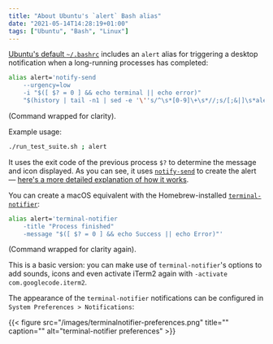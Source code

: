 ```yaml
---
title: "About Ubuntu's `alert` Bash alias"
date: "2021-05-14T14:28:19+01:00"
tags: ["Ubuntu", "Bash", "Linux"]
---
```


[Ubuntu's default `~/.bashrc`][bashrc] includes an `alert` alias for triggering
a desktop notification when a long-running processes has completed:

```bash
alias alert='notify-send
    --urgency=low
    -i "$([ $? = 0 ] && echo terminal || echo error)"
    "$(history | tail -n1 | sed -e '\''s/^\s*[0-9]\+\s*//;s/[;&|]\s*alert$//'\'')"'
```

(Command wrapped for clarity).

Example usage:

```bash
./run_test_suite.sh ; alert
```

It uses the exit code of the previous process `$?` to determine the message and
icon displayed. As you can see, it uses [`notify-send`](notifysend) to create the alert — [here's a more detailed explanation of how it works](explanation).

You can create a macOS equivalent with the Homebrew-installed [`terminal-notifier`][terminalnotifier]:

```bash
alias alert='terminal-notifier
    -title "Process finished"
    -message "$([ $? = 0 ] && echo Success || echo Error)"'
```

(Command wrapped for clarity again).

This is a basic version: you can make use of `terminal-notifier`'s options to
add sounds, icons and even activate iTerm2 again with `-activate com.googlecode.iterm2`.

The appearance of the `terminal-notifier` notifications can be configured in
`System Preferences > Notifications`:

{{< figure src="/images/terminalnotifier-preferences.png" title="" caption="" alt="terminal-notifier preferences" >}}

[bashrc]: https://git.launchpad.net/ubuntu/+source/bash/tree/debian/skel.bashrc#n97
[explanation]: https://saddlebackcss.github.io/tutorials/bash/2016/01/20/how-bash-alert-works
[notifysend]: https://ss64.com/bash/notify-send.html
[terminalnotifier]: https://formulae.brew.sh/formula/terminal-notifier
